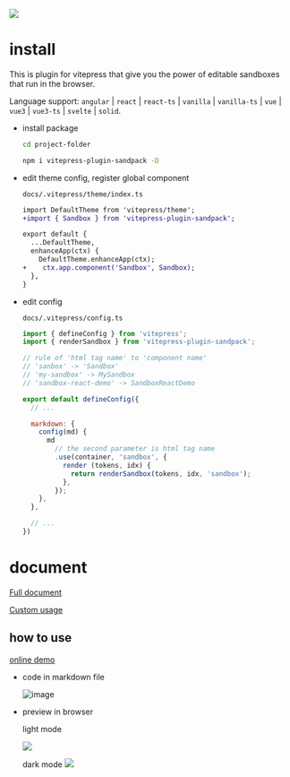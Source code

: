 ![](https://www.js-bridge.com/articles/sandpack.png)

# install

This is plugin for vitepress that give you the power of editable sandboxes that run in the browser.

Language support: `angular` | `react` | `react-ts` | `vanilla` | `vanilla-ts` | `vue` | `vue3` | `vue3-ts` | `svelte` | `solid`.


- install package

  ```bash
  cd project-folder

  npm i vitepress-plugin-sandpack -D

- edit theme config, register global component

  `docs/.vitepress/theme/index.ts`

  ```diff
  import DefaultTheme from 'vitepress/theme';
  +import { Sandbox } from 'vitepress-plugin-sandpack';

  export default {
    ...DefaultTheme,
    enhanceApp(ctx) {
      DefaultTheme.enhanceApp(ctx);
  +    ctx.app.component('Sandbox', Sandbox);
    },
  }

  ```

- edit config

  `docs/.vitepress/config.ts`

  ```js
  import { defineConfig } from 'vitepress';
  import { renderSandbox } from 'vitepress-plugin-sandpack';

  // rule of 'html tag name' to 'component name'
  // 'sanbox' -> 'Sandbox'
  // 'my-sandbox' -> MySandbox
  // 'sandbox-react-demo' -> SandboxReactDemo

  export default defineConfig({
    // ...

    markdown: {
      config(md) {
        md
          // the second parameter is html tag name
          .use(container, 'sandbox', {
            render (tokens, idx) {
              return renderSandbox(tokens, idx, 'sandbox');
            },
          });
      },
    },

    // ...
  })
  ```

# document

[Full document](https://vitepress-sandbox.js-bridge.com)

[Custom usage](https://vitepress-sandbox.js-bridge.com/custom-usage/custom.html)

## how to use

[online demo](https://stackblitz.com/edit/vitejs-vite-79ocfq)

- code in markdown file

  ![image](https://ik.imagekit.io/jerrywu001/sandbox-code.png)

- preview in browser

  light mode

  ![](https://ik.imagekit.io/jerrywu001/sandbox-demo1.png)

  dark mode
  ![](https://ik.imagekit.io/jerrywu001/sandbox-demo2.png)

